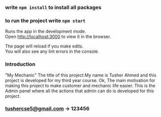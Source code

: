 ### write `npm install` to install all packages

### to run the project write `npm start`

Runs the app in the development mode.\
Open [http://localhost:3000](http://localhost:3000) to view it in the browser.

The page will reload if you make edits.\
You will also see any lint errors in the console.

### Introduction

"My Mechanic" The title of this project.My name is Tusher Ahmed and this project is developed for my third year course. Ok, The main motivation for making this project to make customer and mechanic life easier.
This is the Admin panel where all the actions that admin can do is developed for this project.

### tushercse5@gmail.com -> 123456
